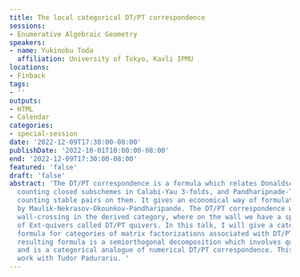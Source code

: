 ```yaml
---
title: The local categorical DT/PT correspondence
sessions:
- Enumerative Algebraic Geometry
speakers:
- name: Yukinobu Toda
  affiliation: University of Tokyo, Kavli IPMU
locations:
- Finback
tags:
- ''
outputs:
- HTML
- Calendar
categories:
- special-session
date: '2022-12-09T17:30:00-08:00'
publishDate: '2022-10-01T10:00:00-08:00'
end: '2022-12-09T17:30:00-08:00'
featured: 'false'
draft: 'false'
abstract: 'The DT/PT correspondence is a formula which relates Donaldson-Thomas invariants
  counting closed subschemes in Calabi-Yau 3-folds, and Pandharipnade-Thomas invariants
  counting stable pairs on them. It gives an economical way of formulating GW/DT correspondence
  by Maulik-Nekrasov-Okounkov-Pandharipande. The DT/PT correspondence was proved by
  wall-crossing in the derived category, where on the wall we have a special type
  of Ext-quivers called DT/PT quivers. In this talk, I will give a categorical wall-crossing
  formula for categories of matrix factorizations associated with DT/PT quivers. The
  resulting formula is a semiorthogonal decomposition which involves quasi-BPS categories,
  and is a categorical analogue of numerical DT/PT correspondence. This is a joint
  work with Tudor Padurariu. '
---
```

